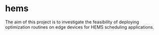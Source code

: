 # hems

The aim of this project is to investigate the feasibility of deploying
optimization routines on edge devices for HEMS scheduling applications.

